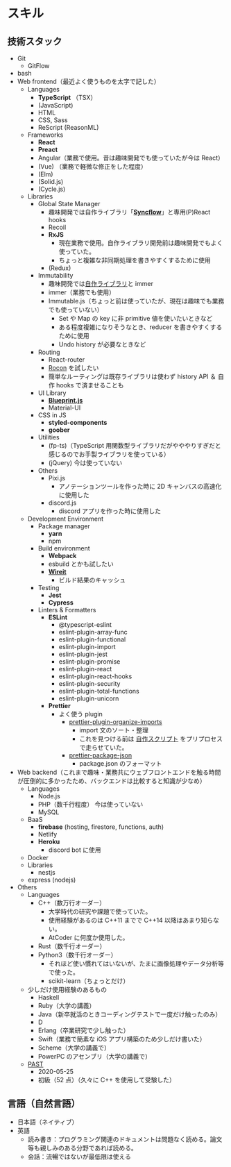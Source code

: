 # スキル

## 技術スタック

-   Git
    -   GitFlow
-   bash
-   Web frontend（最近よく使うものを太字で記した）
    -   Languages
        -   **TypeScript** （TSX）
        -   (JavaScript)
        -   HTML
        -   CSS, Sass
        -   ReScript (ReasonML)
    -   Frameworks
        -   **React**
        -   **Preact**
        -   Angular（業務で使用。昔は趣味開発でも使っていたが今は React）
        -   (Vue) （業務で軽微な修正をした程度）
        -   (Elm)
        -   (Solid.js)
        -   (Cycle.js)
    -   Libraries
        -   Global State Manager
            -   趣味開発では自作ライブラリ「[**Syncflow**](https://docs.google.com/presentation/d/1y9F5jxD6e1bFzLOs3BVAzIqhW806OfmLzIYaaU1j7yM/edit#slide=id.gc229ea533d_0_648)」と専用(P)React hooks
            -   Recoil
            -   **RxJS**
                -   現在業務で使用。自作ライブラリ開発前は趣味開発でもよく使っていた。
                -   ちょっと複雑な非同期処理を書きやすくするために使用
            -   (Redux)
        -   Immutability
            -   趣味開発では[自作ライブラリ](https://www.kabuku.co.jp/developers/typescript%E3%81%AE%E6%96%B0%E6%A9%9F%E8%83%BD%E3%82%92%E4%BD%BF%E3%81%A3%E3%81%A6immutable%E3%83%A9%E3%82%A4%E3%83%96%E3%83%A9%E3%83%AA%E3%81%AE%E5%9E%8B%E4%BB%98%E3%81%91%E3%82%92%E9%A0%91%E5%BC%B5)と immer
            -   immer（業務でも使用）
            -   Immutable.js（ちょっと前は使っていたが、現在は趣味でも業務でも使っていない）
                -   Set や Map の key に非 primitive 値を使いたいときなど
                -   ある程度複雑になりそうなとき、reducer を書きやすくするために使用
                -   Undo history が必要なときなど
        -   Routing
            -   React-router
            -   [Rocon](https://blog.uhy.ooo/entry/2020-08-10/rocon-alpha/) を試したい
            -   簡単なルーティングは既存ライブラリは使わず history API ＆ 自作 hooks で済ませることも
        -   UI Library
            -   [**Blueprint.js**](https://blueprintjs.com/docs/)
            -   Material-UI
        -   CSS in JS
            -   **styled-components**
            -   **goober**
        -   Utilities
            -   (fp-ts)（TypeScript 用関数型ライブラリだがやややりすぎだと感じるのでお手製ライブラリを使っている）
            -   (jQuery) 今は使っていない
        -   Others
            -   Pixi.js
                -   アノテーションツールを作った時に 2D キャンバスの高速化に使用した
            -   discord.js
                -   discord アプリを作った時に使用した
    -   Development Environment
        -   Package manager
            -   **yarn**
            -   npm
        -   Build environment
            -   **Webpack**
            -   esbuild とかも試したい
            -   **[Wireit](https://github.com/google/wireit)**
                -   ビルド結果のキャッシュ
        -   Testing
            -   **Jest**
            -   **Cypress**
        -   Linters & Formatters
            -   **ESLint**
                -   @typescript-eslint
                -   eslint-plugin-array-func
                -   eslint-plugin-functional
                -   eslint-plugin-import
                -   eslint-plugin-jest
                -   eslint-plugin-promise
                -   eslint-plugin-react
                -   eslint-plugin-react-hooks
                -   eslint-plugin-security
                -   eslint-plugin-total-functions
                -   eslint-plugin-unicorn
            -   **Prettier**
                -   よく使う plugin
                    -   [prettier-plugin-organize-imports](https://github.com/simonhaenisch/prettier-plugin-organize-imports#readme)
                        -   import 文のソート・整理
                        -   これを見つける前は [自作スクリプト](https://qiita.com/pikohideaki/items/9f3843853903fcff392c) をプリプロセスで走らせていた。
                    -   [prettier-package-json](https://www.npmjs.com/package/prettier-package-json)
                        -   package.json のフォーマット
-   Web backend（これまで趣味・業務共にウェブフロントエンドを触る時間が圧倒的に多かったため、バックエンドは比較すると知識が少なめ）
    -   Languages
        -   Node.js
        -   PHP（数千行程度） 今は使っていない
        -   MySQL
    -   BaaS
        -   **firebase** (hosting, firestore, functions, auth)
        -   Netlify
        -   **Heroku**
            -   discord bot に使用
    -   Docker
    -   Libraries
        -   nestjs
    -   express (nodejs)
-   Others
    -   Languages
        -   C++（数万行オーダー）
            -   大学時代の研究や課題で使っていた。
            -   使用経験があるのは C++11 までで C++14 以降はあまり知らない。
            -   AtCoder に何度か使用した。
        -   Rust（数千行オーダー）
        -   Python3（数千行オーダー）
            -   それほど使い慣れてはいないが、たまに画像処理やデータ分析等で使った。
            -   scikit-learn（ちょっとだけ）
    -   少しだけ使用経験のあるもの
        -   Haskell
        -   Ruby（大学の講義）
        -   Java（新卒就活のときコーディングテストで一度だけ触ったのみ）
        -   D
        -   Erlang（卒業研究で少し触った）
        -   Swift（業務で簡素な iOS アプリ構築のため少しだけ書いた）
        -   Scheme（大学の講義で）
        -   PowerPC のアセンブリ（大学の講義で）
    -   [PAST](https://atcoder.jp/contests/past202005-2)
        -   2020-05-25
        -   初級（52 点）（久々に C++ を使用して受験した）

## 言語（自然言語）

-   日本語（ネイティブ）
-   英語
    -   読み書き：プログラミング関連のドキュメントは問題なく読める。論文等も親しみのある分野であれば読める。
    -   会話：流暢ではないが最低限は使える
